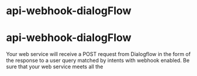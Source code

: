 # api-webhook-dialogFlow
# api-webhook-dialogFlow

Your web service will receive a POST request from Dialogflow in the form of the response to a user query matched by intents with webhook enabled. Be sure that your web service meets all the

